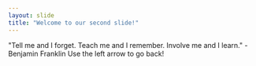 ```yaml
---
layout: slide
title: "Welcome to our second slide!"
---
```

"Tell me and I forget. Teach me and I remember. Involve me and I learn." -Benjamin Franklin
Use the left arrow to go back!